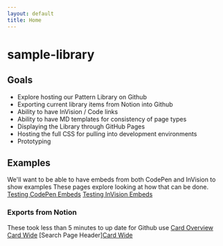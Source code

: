 ```yaml
---
layout: default
title: Home
---
```


# sample-library

## Goals
- Explore hosting our Pattern Library on Github
- Exporting current library items from Notion into Github
- Ability to have InVision / Code links
- Ability to have MD templates for consistency of page types
- Displaying the Library through GitHub Pages
- Hosting the full CSS for pulling into development environments
- Prototyping

## Examples
We'll want to be able to have embeds from both CodePen and InVision to show examples
These pages explore looking at how that can be done.
[Testing CodePen Embeds](https://uxdiva.github.io/sample-library/test-a-codepen)
[Testing InVision Embeds](https://uxdiva.github.io/sample-library/test-an-invision-embed)
### Exports from Notion
These took less than 5 minutes to up date for Github use
[Card Overview](https://uxdiva.github.io/sample-library/card)
[Card Wide](https://uxdiva.github.io/sample-library/card)
[Search Page Header][Card Wide](https://uxdiva.github.io/sample-library/search-page-header)

